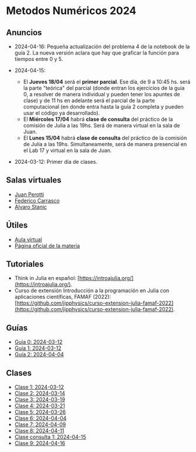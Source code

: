 # Metodos Numéricos 2024

## Anuncios

* 2024-04-16: Pequeña actualización del problema 4 de la notebook de la guía 2. La nueva versión aclara que hay que graficar la función para tiempos entre 0 y 5.
* 2024-04-15: 
  * El **Jueves 18/04** será el **primer parcial**. Ese día, de 9 a 10:45 hs. será la parte "teórica" del parcial (donde entran los ejercicios de la guia 0, a resolver de manera individual y pueden tener los apuntes de clase) y de 11 hs en adelante será el parcial de la parte computacional (en donde entra hasta la guía 2 completa y pueden usar el código ya desarrollado).
  * El **Miércoles 17/04** habrá **clase de consulta** del práctico de la comisión de Julia a las 19hs. Será de manera virtual en la sala de Juan.
  * El **Lunes 15/04** habrá **clase de consulta** del práctico de la comisión de Julia a las 19hs. Simultaneamente, será de manera presencial en el Lab 17 y virtual en la sala de Juan.
 
* 2024-03-12: Primer día de clases.

## Salas virtuales

* [Juan Perotti](https://meet.google.com/tjp-uypo-zbi)
* [Federico Carrasco](TODO)
* [Alvaro Stanic](TODO)

## Útiles

* [Aula virtual](https://famaf.aulavirtual.unc.edu.ar/login/index.php)
* [Página oficial de la materia](TODO)

## Tutoriales

* Think in Julia en español: [https://introajulia.org/](https://introajulia.org/).
* Curso de extensión Introducción a la programación en Julia con aplicaciones científicas, FAMAF (2022): [https://github.com/jipphysics/curso-extension-julia-famaf-2022](https://github.com/jipphysics/curso-extension-julia-famaf-2022).

## Guías

* [Guía 0: 2024-03-12](https://github.com/jipphysics/metodos-numericos-2024/blob/main/guia-0-2024.pdf)
* [Guía 1: 2024-03-12](https://github.com/jipphysics/metodos-numericos-2024/blob/main/guia-1-2024.ipynb)
* [Guía 2: 2024-04-04](https://github.com/jipphysics/metodos-numericos-2024/blob/main/guia-2-2024.ipynb)

## Clases

* [Clase 1: 2024-03-12](https://drive.google.com/file/d/1M-x3HNq-8GiE6t7M4wRoDDy_1ttK5ZQ8/view?usp=sharing)
* [Clase 2: 2024-03-14](PARO-DOCENTE)
* [Clase 3: 2024-03-19](https://drive.google.com/file/d/17pe2W28s9f4lx7_Z7srL6v4ofTulo2qU/view?usp=sharing)
* [Clase 4: 2024-03-21](https://drive.google.com/file/d/1f6o58eMg8tmDweImw_dEfB8YHh3UiEPs/view?usp=sharing)
* [Clase 5: 2024-03-26](NO-HAY-GRABACION)
* [Clase 6: 2024-04-04](https://drive.google.com/file/d/1x0Fn-LyHw8R1Xa_sgu28eLQcKJAda8S3/view?usp=sharing)
* [Clase 7: 2024-04-09](https://drive.google.com/file/d/1PWU0VoAcMBRS-y1iP010waQCgU6j1mnl/view?usp=sharing)
* [Clase 8: 2024-04-11](https://drive.google.com/file/d/1swsZzee-1pN12eL4yjh3t3eUNb7t1IB1/view?usp=sharing)
* [Clase consulta 1: 2024-04-15](https://drive.google.com/file/d/1qQN9tM8PzsVtf-OFr4oyvbEjpeudKXlt/view?usp=sharing)
* [Clase 9: 2024-04-16](https://drive.google.com/file/d/1rjNLJQ4lNwY-FZ4snyMDzX8KjKNkm8pB/view?usp=sharing)
